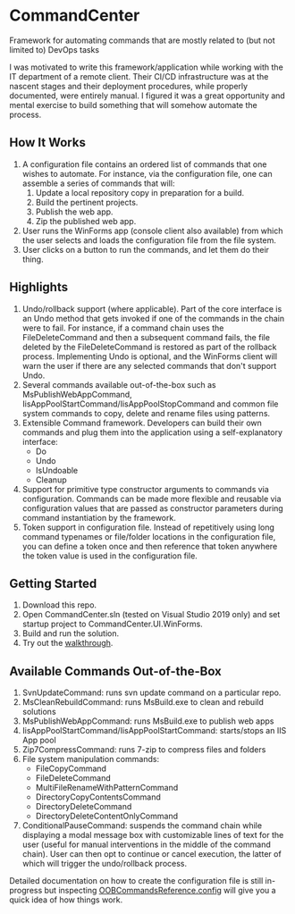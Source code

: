 # CommandCenter
Framework for automating commands that are mostly related to (but not limited to) DevOps tasks

I was motivated to write this framework/application while working with the IT department of a remote client. Their CI/CD infrastructure was at the nascent stages and their deployment procedures, while properly documented, were entirely manual. I figured it was a great opportunity and mental exercise to build something that will somehow automate the process. 

## How It Works
1. A configuration file contains an ordered list of commands that one wishes to automate. For instance, via the configuration file, one can assemble a series of commands that will:
   1. Update a local repository copy in preparation for a build.
   2. Build the pertinent projects.
   3. Publish the web app.
   4. Zip the published web app.
2. User runs the WinForms app (console client also available) from which the user selects and loads the configuration file from the file system.
3. User clicks on a button to run the commands, and let them do their thing.

## Highlights
1. Undo/rollback support (where applicable). Part of the core interface is an Undo method that gets invoked if one of the commands in the chain were to fail. For instance, if a command chain uses the FileDeleteCommand and then a subsequent command fails, the file deleted by the FileDeleteCommand is restored as part of the rollback process. Implementing Undo is optional, and the WinForms client will warn the user if there are any selected commands that don't support Undo.
2. Several commands available out-of-the-box such as MsPublishWebAppCommand, IisAppPoolStartCommand/IisAppPoolStopCommand and common file system commands to copy, delete and rename files using patterns.
3. Extensible Command framework. Developers can build their own commands and plug them into the application using a self-explanatory interface:
   * Do
   * Undo
   * IsUndoable
   * Cleanup
4. Support for primitive type constructor arguments to commands via configuration. Commands can be made more flexible and reusable via configuration values that are passed as constructor parameters during command instantiation by the framework.
5. Token support in configuration file. Instead of repetitively using long command typenames or file/folder locations in the configuration file, you can define a token once and then reference that token anywhere the token value is used in the configuration file.

## Getting Started
1. Download this repo.
2. Open CommandCenter.sln (tested on Visual Studio 2019 only) and set startup project to CommandCenter.UI.WinForms.
3. Build and run the solution.
4. Try out the [walkthrough](https://github.com/Jabestrada/CommandCenter/blob/master/Documentation/Walkthrough.pdf). 

## Available Commands Out-of-the-Box
<!-- While the Commands framework is extensible so that etc. -->
1. SvnUpdateCommand: runs svn update command on a particular repo.
2. MsCleanRebuildCommand: runs MsBuild.exe to clean and rebuild solutions
3. MsPublishWebAppCommand: runs MsBuild.exe to publish web apps
4. IisAppPoolStartCommand/IisAppPoolStartCommand: starts/stops an IIS App pool
5. Zip7CompressCommand: runs 7-zip to compress files and folders
6. File system manipulation commands:
   * FileCopyCommand
   * FileDeleteCommand
   * MultiFileRenameWithPatternCommand
   * DirectoryCopyContentsCommand
   * DirectoryDeleteCommand
   * DirectoryDeleteContentOnlyCommand
7. ConditionalPauseCommand: suspends the command chain while displaying a modal message box with customizable lines of text for the user (useful for manual interventions in the middle of the command chain). User can then opt to continue or cancel execution, the latter of which will trigger the undo/rollback process. 

Detailed documentation on how to create the configuration file is still in-progress but inspecting [OOBCommandsReference.config](https://github.com/Jabestrada/CommandCenter/blob/master/CommandCenter.UI.WinForms/OOBCommandsReference.config) will give you a quick idea of how things work.

<!--
A rundown of the assemblies/projects in this repo is as follows:
- CommandCenter.Infrastructure contains the building blocks of the framework and is responsible for configuration, orchestration and command definition/creation. At the heart of this project is the BaseCommand type from which all commands should inherit from. Therefore, any application that wishes to define new Command types should add a reference to this assembly.
- CommandCenter.Commands contains BaseCommand implementations for commonly used tasks such as:
  * SvnUpdateCommand: runs svn update command on a particular repo.
  * Zip7CompressCommand: runs 7-zip to compress files and folders
  * MsCleanRebuildCommand: runs MsBuild.exe to clean and rebuild solutions
  * MsPublishWebAppCommand: runs MsBuild.exe to publish web apps
  * IisAppPoolStartCommand/IisAppPoolStartCommand: starts/stops an IIS App pool
  * Commands under /FileSystem: various commands for common file system manipulation (dir/file copy, delete, etc.)  
- CommandCenter.UI.Console and CommandCenter.UI.WinForms contains console-based/Windows Forms-based clients for invoking commands defined in a configuration file.
-->


